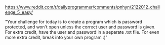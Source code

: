 
https://www.reddit.com/r/dailyprogrammer/comments/pnhyn/2122012_challenge_5_easy/


"Your challenge for today is to create a program which is password protected, and won't open unless the correct user and password is given.
For extra credit, have the user and password in a separate .txt file.
For even more extra credit, break into your own program :)"